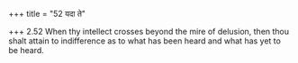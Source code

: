 +++
title = "52 यदा ते"

+++
2.52 When thy intellect crosses beyond the mire of delusion, then thou
shalt attain to indifference as to what has been heard and what has yet
to be heard.
